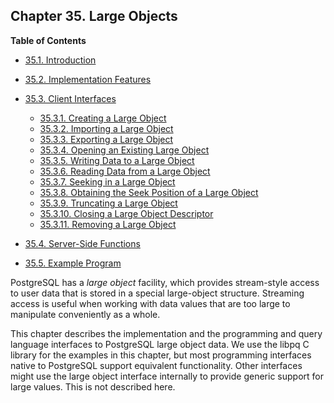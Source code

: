 ## Chapter 35. Large Objects

**Table of Contents**

- [35.1. Introduction](lo-intro)
- [35.2. Implementation Features](lo-implementation)
- [35.3. Client Interfaces](lo-interfaces)

  - [35.3.1. Creating a Large Object](lo-interfaces#LO-CREATE)
  - [35.3.2. Importing a Large Object](lo-interfaces#LO-IMPORT)
  - [35.3.3. Exporting a Large Object](lo-interfaces#LO-EXPORT)
  - [35.3.4. Opening an Existing Large Object](lo-interfaces#LO-OPEN)
  - [35.3.5. Writing Data to a Large Object](lo-interfaces#LO-WRITE)
  - [35.3.6. Reading Data from a Large Object](lo-interfaces#LO-READ)
  - [35.3.7. Seeking in a Large Object](lo-interfaces#LO-SEEK)
  - [35.3.8. Obtaining the Seek Position of a Large Object](lo-interfaces#LO-TELL)
  - [35.3.9. Truncating a Large Object](lo-interfaces#LO-TRUNCATE)
  - [35.3.10. Closing a Large Object Descriptor](lo-interfaces#LO-CLOSE)
  - [35.3.11. Removing a Large Object](lo-interfaces#LO-UNLINK)

- [35.4. Server-Side Functions](lo-funcs)
- [35.5. Example Program](lo-examplesect)

PostgreSQL has a _large object_ facility, which provides stream-style access to user data that is stored in a special large-object structure. Streaming access is useful when working with data values that are too large to manipulate conveniently as a whole.

This chapter describes the implementation and the programming and query language interfaces to PostgreSQL large object data. We use the libpq C library for the examples in this chapter, but most programming interfaces native to PostgreSQL support equivalent functionality. Other interfaces might use the large object interface internally to provide generic support for large values. This is not described here.
